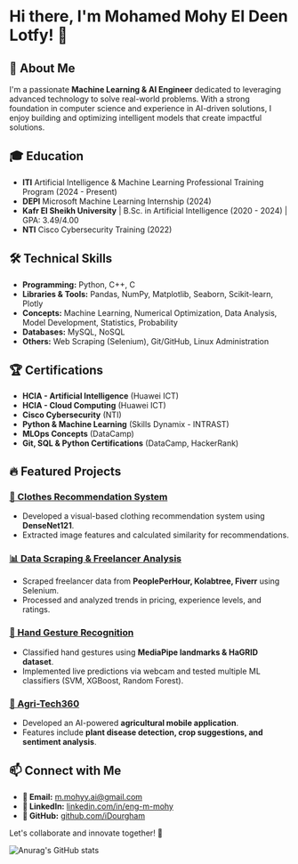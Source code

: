 # Hi there, I'm Mohamed Mohy El Deen Lotfy! 👋

## 🚀 About Me
I'm a passionate **Machine Learning & AI Engineer** dedicated to leveraging advanced technology to solve real-world problems. With a strong foundation in computer science and experience in AI-driven solutions, I enjoy building and optimizing intelligent models that create impactful solutions.

## 🎓 Education
- **ITI** Artificial Intelligence & Machine Learning Professional Training Program (2024 - Present)
- **DEPI** Microsoft Machine Learning Internship (2024)
- **Kafr El Sheikh University** | B.Sc. in Artificial Intelligence (2020 - 2024) | GPA: 3.49/4.00
- **NTI** Cisco Cybersecurity Training (2022)

## 🛠️ Technical Skills
- **Programming:** Python, C++, C
- **Libraries & Tools:** Pandas, NumPy, Matplotlib, Seaborn, Scikit-learn, Plotly
- **Concepts:** Machine Learning, Numerical Optimization, Data Analysis, Model Development, Statistics, Probability
- **Databases:** MySQL, NoSQL
- **Others:** Web Scraping (Selenium), Git/GitHub, Linux Administration

## 🏆 Certifications
- **HCIA - Artificial Intelligence** (Huawei ICT)
- **HCIA - Cloud Computing** (Huawei ICT)
- **Cisco Cybersecurity** (NTI)
- **Python & Machine Learning** (Skills Dynamix - INTRAST)
- **MLOps Concepts** (DataCamp)
- **Git, SQL & Python Certifications** (DataCamp, HackerRank)

## 🔥 Featured Projects
### [🧥 Clothes Recommendation System](https://github.com/iDourgham/DEPI-Fashion-Recommender)
- Developed a visual-based clothing recommendation system using **DenseNet121**.
- Extracted image features and calculated similarity for recommendations.

### [📊 Data Scraping & Freelancer Analysis](https://github.com/youssefhusain/project-Data-Exploration-Freelancer-Analysis)
- Scraped freelancer data from **PeoplePerHour, Kolabtree, Fiverr** using Selenium.
- Processed and analyzed trends in pricing, experience levels, and ratings.

### [🤝 Hand Gesture Recognition](https://github.com/iDourgham/Hand-Gesture-Classification)
- Classified hand gestures using **MediaPipe landmarks & HaGRID dataset**.
- Implemented live predictions via webcam and tested multiple ML classifiers (SVM, XGBoost, Random Forest).

### [🌱 Agri-Tech360](https://github.com/Elksass315/Agri-tech360)
- Developed an AI-powered **agricultural mobile application**.
- Features include **plant disease detection, crop suggestions, and sentiment analysis**.

## 📫 Connect with Me
- **📧 Email:** m.mohyy.ai@gmail.com
- **🔗 LinkedIn:** [linkedin.com/in/eng-m-mohy](https://linkedin.com/in/eng-m-mohy)
- **🐙 GitHub:** [github.com/iDourgham](https://github.com/iDourgham)

Let's collaborate and innovate together! 🚀

![Anurag's GitHub stats](https://github-readme-stats.vercel.app/api?username=iDourgham&show_icons=true&theme=transparent)
